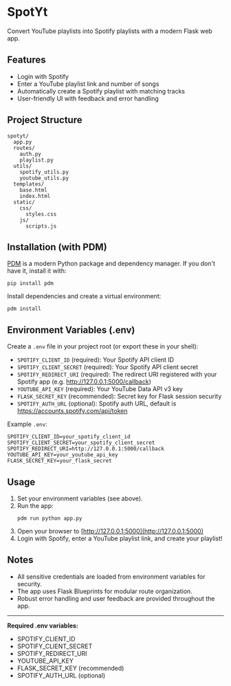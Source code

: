 # SpotYt

Convert YouTube playlists into Spotify playlists with a modern Flask web app.

## Features
- Login with Spotify
- Enter a YouTube playlist link and number of songs
- Automatically create a Spotify playlist with matching tracks
- User-friendly UI with feedback and error handling

## Project Structure

```
spotyt/
  app.py
  routes/
    auth.py
    playlist.py
  utils/
    spotify_utils.py
    youtube_utils.py
  templates/
    base.html
    index.html
  static/
    css/
      styles.css
    js/
      scripts.js
```

## Installation (with PDM)

[PDM](https://pdm.fming.dev/) is a modern Python package and dependency manager. If you don't have it, install it with:

```
pip install pdm
```

Install dependencies and create a virtual environment:

```
pdm install
```

## Environment Variables (.env)

Create a `.env` file in your project root (or export these in your shell):

- `SPOTIFY_CLIENT_ID` (required): Your Spotify API client ID
- `SPOTIFY_CLIENT_SECRET` (required): Your Spotify API client secret
- `SPOTIFY_REDIRECT_URI` (required): The redirect URI registered with your Spotify app (e.g. http://127.0.0.1:5000/callback)
- `YOUTUBE_API_KEY` (required): Your YouTube Data API v3 key
- `FLASK_SECRET_KEY` (recommended): Secret key for Flask session security
- `SPOTIFY_AUTH_URL` (optional): Spotify auth URL, default is https://accounts.spotify.com/api/token

Example `.env`:

```
SPOTIFY_CLIENT_ID=your_spotify_client_id
SPOTIFY_CLIENT_SECRET=your_spotify_client_secret
SPOTIFY_REDIRECT_URI=http://127.0.0.1:5000/callback
YOUTUBE_API_KEY=your_youtube_api_key
FLASK_SECRET_KEY=your_flask_secret
```

## Usage

1. Set your environment variables (see above).
2. Run the app:
   ```
   pdm run python app.py
   ```
3. Open your browser to [http://127.0.0.1:5000](http://127.0.0.1:5000)
4. Login with Spotify, enter a YouTube playlist link, and create your playlist!

## Notes
- All sensitive credentials are loaded from environment variables for security.
- The app uses Flask Blueprints for modular route organization.
- Robust error handling and user feedback are provided throughout the app.

---

**Required .env variables:**
- SPOTIFY_CLIENT_ID
- SPOTIFY_CLIENT_SECRET
- SPOTIFY_REDIRECT_URI
- YOUTUBE_API_KEY
- FLASK_SECRET_KEY (recommended)
- SPOTIFY_AUTH_URL (optional)
